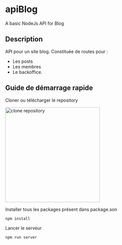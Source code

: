 # apiBlog
A basic NodeJs API for Blog
## Description
API pour un site blog.
Constituée de routes pour :
* Les posts
* Les membres
* Le backoffice.

## Guide de démarrage rapide
Cloner ou télécharger le repository
<p align="left">
  <img src="https://imageshack.com/a/img922/7092/UFycdd.png" width="300" alt="clone repository">
  </p>
Installer tous les packages présent dans package.son

```sh
npm install
```


Lancer le serveur
```sh
npm run server
```
